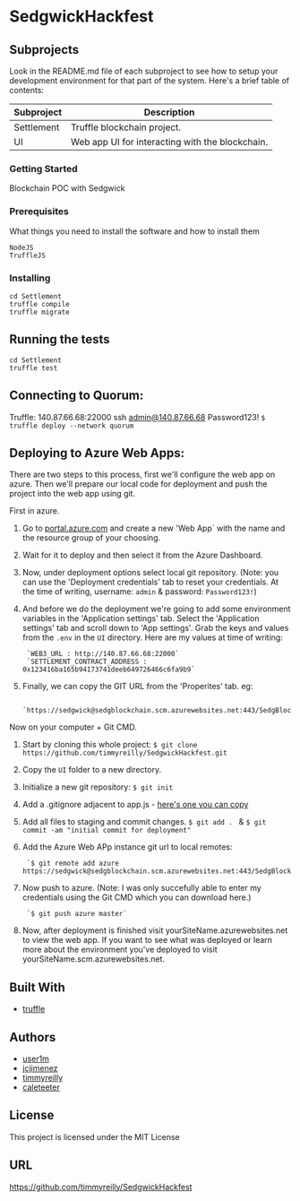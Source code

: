 # SedgwickHackfest

## Subprojects
Look in the README.md file of each subproject to see how to setup your
development environment for that part of the system. Here's a brief table of
contents:

|Subproject | Description                                                      |
|-----------|------------------------------------------------------------------|
|Settlement | Truffle blockchain project.                                      |
|UI         | Web app UI for interacting with the blockchain.                  |



### Getting Started

Blockchain POC with Sedgwick

### Prerequisites

What things you need to install the software and how to install them

```
NodeJS
TruffleJS
```

### Installing

```
cd Settlement
truffle compile
truffle migrate
```

## Running the tests

```
cd Settlement
truffle test
```

## Connecting to Quorum:

Truffle:
140.87.66.68:22000
ssh admin@140.87.66.68
Password123!
`$ truffle deploy --network quorum `

## Deploying to Azure Web Apps:

There are two steps to this process, first we'll configure the web app on azure. Then we'll prepare our local code for deployment and push the project into the web app using git. 

First in azure. 
1. Go to [portal.azure.com](portal.azure.com) and create a new 'Web App` with the name and the resource group of your choosing. 
2. Wait for it to deploy and then select it from the Azure Dashboard. 
3. Now, under deployment options select local git repository. (Note: you can use the 'Deployment credentials' tab to reset your credentials. At the time of writing, username: `admin` & password: `Password123!`)
4. And before we do the deployment we're going to add some environment variables in the 'Application settings' tab. Select the 'Application settings' tab and scroll down to 'App settings'. Grab the keys and values from the `.env` in the `UI` directory. Here are my values at time of writing: 

        `WEB3_URL : http://140.87.66.68:22000`
        `SETTLEMENT_CONTRACT_ADDRESS : 0x123416ba165b94173741deeb649726466c6fa9b9`

5. Finally, we can copy the GIT URL from the 'Properites' tab. eg: 
        
        `https://sedgwick@sedgblockchain.scm.azurewebsites.net:443/SedgBlockchain.git`

Now on your computer + Git CMD. 
1. Start by cloning this whole project: `$ git clone https://github.com/timmyreilly/SedgwickHackfest.git` 
2. Copy the `UI` folder to a new directory. 
3. Initialize a new git repository:
`$ git init`
4. Add a .gitignore adjacent to app.js - [here's one you can copy](https://raw.githubusercontent.com/github/gitignore/master/Node.gitignore) 
5. Add all files to staging and commit changes. `$ git add . ` & `$ git commit -am "initial commit for deployment"` 
6. Add the Azure Web APp instance git url to local remotes: 

        `$ git remote add azure https://sedgwick@sedgblockchain.scm.azurewebsites.net:443/SedgBlockchain.git` 

7. Now push to azure. (Note: I was only succefully able to enter my credentials using the Git CMD which you can download here.)

        `$ git push azure master`

8. Now, after deployment is finished visit yourSiteName.azurewebsites.net to view the web app. If you want to see what was deployed or learn more about the environment you've deployed to visit yourSiteName.scm.azurewebsites.net. 


## Built With

* [truffle](http://truffleframework.com/)

## Authors

* [user1m](https://github.com/user1m)
* [jcjimenez](https://github.com/jcjimenez)
* [timmyreilly](https://github.com/timmyreilly)
* [caleteeter](https://github.com/caleteeter)

## License

This project is licensed under the MIT License

## URL
https://github.com/timmyreilly/SedgwickHackfest

